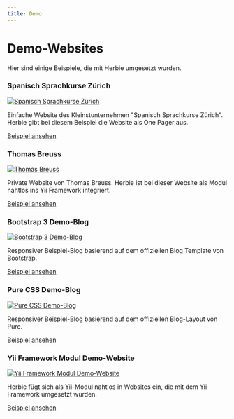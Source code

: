 ```yaml
---
title: Demo
---
```


# Demo-Websites

Hier sind einige Beispiele, die mit Herbie umgesetzt wurden.

<div class="demo first">
    <h3>Spanisch Sprachkurse Zürich</h3>
    <p><a href="http://spanisch-sprachkurse-zuerich.ch" target="_blank"><img src="{{ 'media/spanisch-sprachkurse-zuerich.ch.png' | imagine('t560x560') }}" alt="Spanisch Sprachkurse Zürich" /></a></p>
    <p>Einfache Website des Kleinstunternehmen "Spanisch Sprachkurse Zürich". Herbie gibt bei diesem Beispiel die Website als One Pager aus.</p>
    <p><a class="pure-button" href="http://spanisch-sprachkurse-zuerich.ch" target="_blank">Beispiel ansehen</a></p>
</div>

<div class="demo">
    <h3>Thomas Breuss</h3>
    <p><a href="http://www.tebe.ch" target="_blank"><img src="{{ 'media/tebe.ch.png' | imagine('t560x560') }}" alt="Thomas Breuss" /></a></p>
    <p>Private Website von Thomas Breuss. Herbie ist bei dieser Website als Modul nahtlos ins Yii Framework integriert.</p>
    <p><a class="pure-button" href="http://www.tebe.ch" target="_blank">Beispiel ansehen</a></p>
</div>

<div class="demo">
    <h3>Bootstrap 3 Demo-Blog</h3>
    <p><a href="http://demo.getherbie.org/bootstrap" target="_blank"><img src="{{ 'media/bootstrap.png' | imagine('t560x560') }}" alt="Bootstrap 3 Demo-Blog" /></a></p>
    <p>Responsiver Beispiel-Blog basierend auf dem offiziellen Blog Template von Bootstrap.</p>
    <p><a class="pure-button" href="http://demo.getherbie.org/bootstrap" target="_blank">Beispiel ansehen</a></p>
</div>

<div class="demo">
    <h3>Pure CSS Demo-Blog</h3>
    <p><a href="http://demo.getherbie.org/pure" target="_blank"><img src="{{ 'media/pure.png' | imagine('t560x560') }}" alt="Pure CSS Demo-Blog" /></a></p>
    <p>Responsiver Beispiel-Blog basierend auf dem offiziellen Blog-Layout von Pure.</p>
    <p><a class="pure-button" href="http://demo.getherbie.org/pure" target="_blank">Beispiel ansehen</a></p>
</div>

<div class="demo">
    <h3>Yii Framework Modul Demo-Website</h3>
    <p><a href="http://demo.getherbie.org/yii" target="_blank"><img src="{{ 'media/yii-module.png' | imagine('t560x560') }}" alt="Yii Framework Modul Demo-Website" /></a></p>
    <p>Herbie fügt sich als Yii-Modul nahtlos in Websites ein, die mit dem Yii Framework umgesetzt wurden.</p>
    <p><a class="pure-button" href="http://demo.getherbie.org/yii" target="_blank">Beispiel ansehen</a></p>
</div>